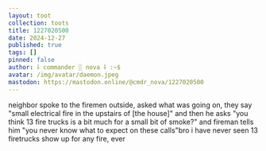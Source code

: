 ```yaml
---
layout: toot
collection: toots
title: 1227020500
date: 2024-12-27
published: true
tags: []
pinned: false
author: ⸸ commander ░ nova ⸸ :~$
avatar: /img/avatar/daemon.jpeg
mastodon: https://mastodon.online/@cmdr_nova/1227020500
---
```


neighbor spoke to the firemen outside, asked what was going on, they say "small electrical fire in the upstairs of [the house]" and then he asks "you think 13 fire trucks is a bit much for a small bit of smoke?" and fireman tells him "you never know what to expect on these calls"bro i have never seen 13 firetrucks show up for any fire, ever
